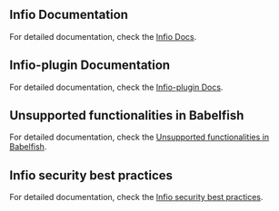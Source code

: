 ## Infio Documentation

For detailed documentation, check the [Infio Docs](infio-docs.md).


## Infio-plugin Documentation

For detailed documentation, check the [Infio-plugin Docs](infio-plugin.md).

## Unsupported functionalities in Babelfish

For detailed documentation, check the [Unsupported functionalities in Babelfish](unsupported-functionalities-in-babelfish.md).


## Infio security best practices

For detailed documentation, check the [Infio security best practices](infio-security-best-practices.md).
